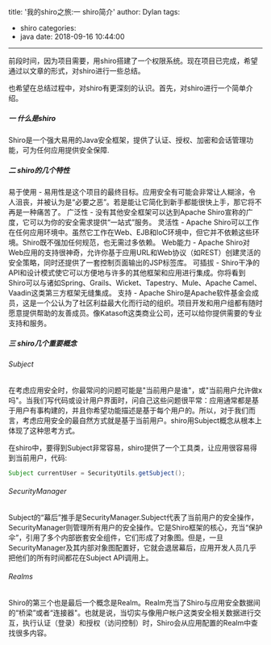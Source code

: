 title: '我的shiro之旅:一 shiro简介'
author: Dylan
tags:
  - shiro
categories:
  - java
date: 2018-09-16 10:44:00
---
前段时间，因为项目需要，用shiro搭建了一个权限系统。现在项目已完成，希望通过以文章的形式，对shiro进行一些总结。

也希望在总结过程中，对shiro有更深刻的认识。首先，对shiro进行一个简单介绍。

##### 一 什么是shiro
Shiro是一个强大易用的Java安全框架，提供了认证、授权、加密和会话管理功能，可为任何应用提供安全保障.

##### 二 shiro的几个特性
易于使用 - 易用性是这个项目的最终目标。应用安全有可能会非常让人糊涂，令人沮丧，并被认为是“必要之恶”。若是能让它简化到新手都能很快上手，那它将不再是一种痛苦了。
广泛性 - 没有其他安全框架可以达到Apache Shiro宣称的广度，它可以为你的安全需求提供“一站式”服务。
灵活性 - Apache Shiro可以工作在任何应用环境中。虽然它工作在Web、EJB和IoC环境中，但它并不依赖这些环境。Shiro既不强加任何规范，也无需过多依赖。
Web能力 - Apache Shiro对Web应用的支持很神奇，允许你基于应用URL和Web协议（如REST）创建灵活的安全策略，同时还提供了一套控制页面输出的JSP标签库。
可插拔 - Shiro干净的API和设计模式使它可以方便地与许多的其他框架和应用进行集成。你将看到Shiro可以与诸如Spring、Grails、Wicket、Tapestry、Mule、Apache Camel、Vaadin这类第三方框架无缝集成。
支持 - Apache Shiro是Apache软件基金会成员，这是一个公认为了社区利益最大化而行动的组织。项目开发和用户组都有随时愿意提供帮助的友善成员。像Katasoft这类商业公司，还可以给你提供需要的专业支持和服务。
##### 三 shiro几个重要概念

###### Subject 
在考虑应用安全时，你最常问的问题可能是"当前用户是谁"，或"当前用户允许做x吗"。当我们写代码或设计用户界面时，问自己这些问题很平常：应用通常都是基于用户有事构建的，并且你希望功能描述是基于每个用户的。所以，对于我们而言，考虑应用安全的最自然方式就是基于当前用户。shiro用Subject概念从根本上体现了这种思考方式。

在shiro中，要得到Subject非常容易，shiro提供了一个工具类，让应用很容易得到当前用户，代码:

```java
Subject currentUser = SecurityUtils.getSubject();
```
###### SecurityManager 
Subject的“幕后”推手是SecurityManager.Subject代表了当前用户的安全操作，SecurityManager则管理所有用户的安全操作。它是Shiro框架的核心，充当“保护伞”，引用了多个内部嵌套安全组件，它们形成了对象图。但是，一旦SecurityManager及其内部对象图配置好，它就会退居幕后，应用开发人员几乎把他们的所有时间都花在Subject API调用上。

###### Realms 
Shiro的第三个也是最后一个概念是Realm。Realm充当了Shiro与应用安全数据间的“桥梁”或者“连接器"。也就是说，当切实与像用户帐户这类安全相关数据进行交互，执行认证（登录）和授权（访问控制）时，Shiro会从应用配置的Realm中查找很多内容。